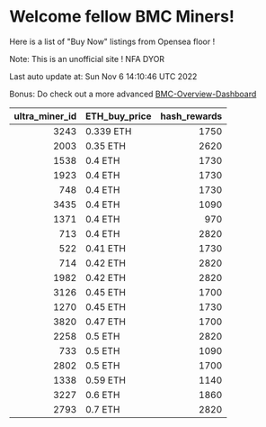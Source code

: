 # Welcome fellow BMC Miners!
Here is a list of "Buy Now" listings from Opensea floor !

Note: This is an unofficial site ! NFA DYOR

Last auto update at: Sun Nov  6 14:10:46 UTC 2022

Bonus: Do check out a more advanced [BMC-Overview-Dashboard](https://dune.com/defifunk/BMC-Overview-Dashboard)


|   ultra_miner_id | ETH_buy_price   |   hash_rewards |
|-----------------:|:----------------|---------------:|
|             3243 | 0.339 ETH       |           1750 |
|             2003 | 0.35 ETH        |           2620 |
|             1538 | 0.4 ETH         |           1730 |
|             1923 | 0.4 ETH         |           1730 |
|              748 | 0.4 ETH         |           1730 |
|             3435 | 0.4 ETH         |           1090 |
|             1371 | 0.4 ETH         |            970 |
|              713 | 0.4 ETH         |           2820 |
|              522 | 0.41 ETH        |           1730 |
|              714 | 0.42 ETH        |           2820 |
|             1982 | 0.42 ETH        |           2820 |
|             3126 | 0.45 ETH        |           1700 |
|             1270 | 0.45 ETH        |           1730 |
|             3820 | 0.47 ETH        |           1700 |
|             2258 | 0.5 ETH         |           2820 |
|              733 | 0.5 ETH         |           1090 |
|             2802 | 0.5 ETH         |           1700 |
|             1338 | 0.59 ETH        |           1140 |
|             3227 | 0.6 ETH         |           1860 |
|             2793 | 0.7 ETH         |           2820 |